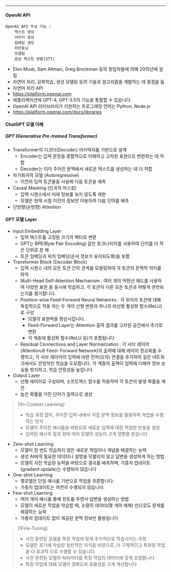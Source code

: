 
---
#### OpenAI API
```
OpenAI API 주요 기능 : 
	텍스트 생성 
	이미지 생성 
	임베딩 생성 
	파인튜닝 
	모델링 
	음성 텍스트 변환(STT)
```
- Elon Musk, Sam Altman, Greg Brockman 등의 창업자들에 의해 2015년에 설립 
- 자연어 처리, 강화학습, 생성 모델링 등의 기술과 알고리즘을 개발하는 데 중점을 둠
- 자연어 처리 API 
- https://platform.openai.com
- 애플리케이션에 GPT-4, GPT-3.5의 기능을 통합할 수 있습니다. 
- OpenAI API 라이브러리가 지원하는 프로그래밍 언어는 Python, Node.js
- https://platform.openai.com/docs/libraries
#### ChatGPT 모델 이해
##### GPT (Generative Pre-trained Transformer)
- Transformer의 디코더(Decoder) 아키텍처를 기반으로 설계 
	- Encoder는 입력 문장을 종합적으로 이해하고 고차원 표현으로 변환하는 데 적합 
	- Decoder는 이미 주어진 문맥에서 새로운 텍스트를 생성하는 데 더 적합 
- 자기회귀적 모델 (Autoregressive) 
	- 이전의 입력 토큰들을 사용해 다음 토큰을 예측 
- Causal Masking (인과적 마스킹) 
	- 입력 시퀀스에서 미래 정보를 보지 않도록 제한 
	- 모델은 현재 시점 이전의 정보만 이용하여 다음 단어를 예측 
- 단방향(순방향) Attention
#### GPT 모델 Layer
- Input Embedding Layer 
	- 입력 텍스트를 고정된 크기의 벡터로 변환 
	- GPT는 BPE(Byte Pair Encoding) 같은 토크나이저를 사용하여 단어를 더 작은 단위로 분 해 
	- 토큰 임베딩과 위치 임베딩(순서 정보가 유지되도록)을 포함
- Transformer Block (Decoder Block) 
	- 입력 시퀀스 내의 모든 토큰 간의 관계를 모델링하여 각 토큰의 문맥적 의미를 파악 
	- Multi-Head Self-Attention Mechanism : 여러 개의 어텐션 헤드를 사용하여 다양한 표현 을 동시에 학습하고, 각 토큰이 다른 모든 토큰과 어떻게 관련되는지를 평가합니다. 
	- Position-wise Feed-Forward Neural Networks : 각 위치의 토큰에 대해 독립적으로 작동 하는 두 개의 선형 변환과 하나의 비선형 활성화 함수(ReLU)로 구성
		- 모델의 표현력을 향상시킵니다. 
		- Feed-Forward Layer는 Attention 출력 결과를 고차원 공간에서 추가로 변환 
		- 각 계층에 활성화 함수(ReLU 등)가 포함됩니다
	- Residual Connections and Layer Normalization : 각 서브 레이어(Attention과 Feed- Forward Network)의 출력에 대해 레이어 정규화를 수행하고, 각 서브 레이어의 입력에 대한 잔차(오차) 연결을 추가하여 깊은 네트워크에서도 안정적인 학습을 도모합니다. 각 계층의 출력이 입력에 더해져 정보 손실을 방지하고, 학습 안정성을 높입니다
-  Output Layer 
	- 선형 레이어로 구성되며, 소프트맥스 함수를 적용하여 각 토큰의 발생 확률을 계산 
	- 높은 확률을 가진 단어가 출력으로 생성

>[!In-Context Learning]
>- 학습 과정 없이, 주어진 입력 내에서 직접 문맥 정보를 활용하여 작업을 수행하는 방식 
>- 모델이 주어진 예시들을 바탕으로 새로운 입력에 대한 적절한 반응을 생성 
>- 입력된 예시의 질과 양에 따라 모델의 성능이 크게 영향을 받습니다
- Zero-shot Learning 
	- 모델이 한 번도 학습하지 않은 새로운 작업이나 개념을 해결하는 능력 
	- 생성 AI에게 필요한 데이터나 설명을 덧붙이지 않고 답변을 생성하게 하는 방법 
	- 모델의 사전 학습된 능력을 바탕으로 결과를 예측하며, 가중치 업데이트(gradient update)는 수행되지 않습니다 
- One-shot Learning 
	- 몇모델은 단일 예시를 기반으로 작업을 추론합니다. 
	- 가중치 업데이트는 여전히 수행되지 않습니다. 
- Few-shot Learning 
	- 여러 개의 예시를 통해 힌트를 주면서 답변을 생성하는 방법 
	- 모델이 새로운 작업을 학습할 때, 소량의 데이터(몇 개의 예제) 만으로도 문제를 해결하는 능력 
	- 가중치 업데이트 없이 제공된 문맥 정보만 활용됩니다

>[!Fine-Tuning]
>- 사전 훈련된 모델을 특정 작업에 맞게 추가적으로 학습시키는 과정 
>- 모델은 초기에 학습된 일반적인 지식을 바탕으로, 더 구체적이고 특화된 작업을 더 효과적 으로 수행할 수 있습니다. 
>- 사전 훈련된 모델의 파라미터를 특정 작업의 데이터에 맞게 조정합니다. 
>- 특정 작업에 대해 모델의 정확도와 효율성을 크게 개선합니다

